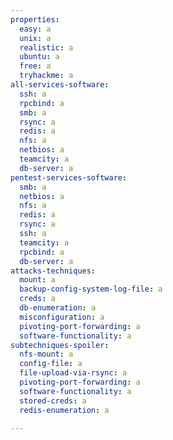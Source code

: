 ```yaml
---
properties:
  easy: a
  unix: a
  realistic: a
  ubuntu: a
  free: a
  tryhackme: a
all-services-software:
  ssh: a
  rpcbind: a
  smb: a
  rsync: a
  redis: a
  nfs: a
  netbios: a
  teamcity: a
  db-server: a
pentest-services-software:
  smb: a
  netbios: a
  nfs: a
  redis: a
  rsync: a
  ssh: a
  teamcity: a
  rpcbind: a
  db-server: a
attacks-techniques:
  mount: a
  backup-config-system-log-file: a
  creds: a
  db-enumeration: a
  misconfiguration: a
  pivoting-port-forwarding: a
  software-functionality: a
subtechniques-spoiler:
  nfs-mount: a
  config-file: a
  file-upload-via-rsync: a
  pivoting-port-forwarding: a
  software-functionality: a
  stored-creds: a
  redis-enumeration: a

---
```

